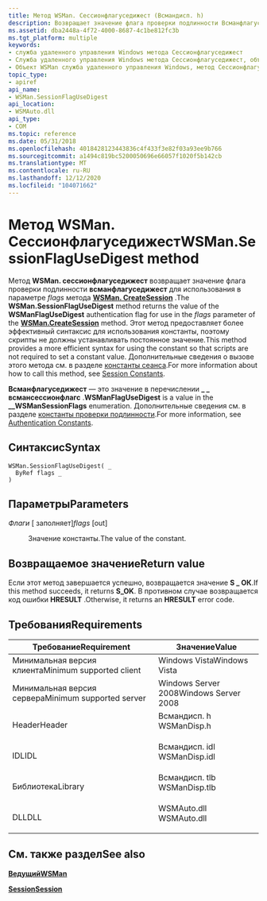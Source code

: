 ```yaml
---
title: Метод WSMan. Сессионфлагуседижест (Всмандисп. h)
description: Возвращает значение флага проверки подлинности Всманфлагуседижест для использования в параметре flags метода WSMan. CreateSession.
ms.assetid: dba2448a-4f72-4000-8687-4c1be812fc3b
ms.tgt_platform: multiple
keywords:
- служба удаленного управления Windows метода Сессионфлагуседижест
- Служба удаленного управления Windows метода Сессионфлагуседижест, объект WSMan
- Объект WSMan служба удаленного управления Windows, метод Сессионфлагуседижест
topic_type:
- apiref
api_name:
- WSMan.SessionFlagUseDigest
api_location:
- WSMAuto.dll
api_type:
- COM
ms.topic: reference
ms.date: 05/31/2018
ms.openlocfilehash: 4018428123443836c4f433f3e82f03a93ee9b766
ms.sourcegitcommit: a1494c819bc5200050696e66057f1020f5b142cb
ms.translationtype: MT
ms.contentlocale: ru-RU
ms.lasthandoff: 12/12/2020
ms.locfileid: "104071662"
---
```

# <a name="wsmansessionflagusedigest-method"></a><span data-ttu-id="a1122-106">Метод WSMan. Сессионфлагуседижест</span><span class="sxs-lookup"><span data-stu-id="a1122-106">WSMan.SessionFlagUseDigest method</span></span>

<span data-ttu-id="a1122-107">Метод **WSMan. сессионфлагуседижест** возвращает значение флага проверки подлинности **всманфлагуседижест** для использования в параметре *flags* метода [**WSMan. CreateSession**](wsman-createsession.md) .</span><span class="sxs-lookup"><span data-stu-id="a1122-107">The **WSMan.SessionFlagUseDigest** method returns the value of the **WSManFlagUseDigest** authentication flag for use in the *flags* parameter of the [**WSMan.CreateSession**](wsman-createsession.md) method.</span></span> <span data-ttu-id="a1122-108">Этот метод предоставляет более эффективный синтаксис для использования константы, поэтому скрипты не должны устанавливать постоянное значение.</span><span class="sxs-lookup"><span data-stu-id="a1122-108">This method provides a more efficient syntax for using the constant so that scripts are not required to set a constant value.</span></span> <span data-ttu-id="a1122-109">Дополнительные сведения о вызове этого метода см. в разделе [константы сеанса](session-constants.md).</span><span class="sxs-lookup"><span data-stu-id="a1122-109">For more information about how to call this method, see [Session Constants](session-constants.md).</span></span>

<span data-ttu-id="a1122-110">**Всманфлагуседижест** — это значение в перечислении **\_ \_ всмансессионфлагс** .</span><span class="sxs-lookup"><span data-stu-id="a1122-110">**WSManFlagUseDigest** is a value in the **\_\_WSManSessionFlags** enumeration.</span></span> <span data-ttu-id="a1122-111">Дополнительные сведения см. в разделе [константы проверки подлинности](authentication-constants.md).</span><span class="sxs-lookup"><span data-stu-id="a1122-111">For more information, see [Authentication Constants](authentication-constants.md).</span></span>

## <a name="syntax"></a><span data-ttu-id="a1122-112">Синтаксис</span><span class="sxs-lookup"><span data-stu-id="a1122-112">Syntax</span></span>


```VB
WSMan.SessionFlagUseDigest( _
  ByRef flags _
)
```



## <a name="parameters"></a><span data-ttu-id="a1122-113">Параметры</span><span class="sxs-lookup"><span data-stu-id="a1122-113">Parameters</span></span>

<dl> <dt>

<span data-ttu-id="a1122-114">*Флаги* \[ заполняет\]</span><span class="sxs-lookup"><span data-stu-id="a1122-114">*flags* \[out\]</span></span>
</dt> <dd>

<span data-ttu-id="a1122-115">Значение константы.</span><span class="sxs-lookup"><span data-stu-id="a1122-115">The value of the constant.</span></span>

</dd> </dl>

## <a name="return-value"></a><span data-ttu-id="a1122-116">Возвращаемое значение</span><span class="sxs-lookup"><span data-stu-id="a1122-116">Return value</span></span>

<span data-ttu-id="a1122-117">Если этот метод завершается успешно, возвращается значение **S \_ ОК**.</span><span class="sxs-lookup"><span data-stu-id="a1122-117">If this method succeeds, it returns **S\_OK**.</span></span> <span data-ttu-id="a1122-118">В противном случае возвращается код ошибки **HRESULT** .</span><span class="sxs-lookup"><span data-stu-id="a1122-118">Otherwise, it returns an **HRESULT** error code.</span></span>

## <a name="requirements"></a><span data-ttu-id="a1122-119">Требования</span><span class="sxs-lookup"><span data-stu-id="a1122-119">Requirements</span></span>



| <span data-ttu-id="a1122-120">Требование</span><span class="sxs-lookup"><span data-stu-id="a1122-120">Requirement</span></span> | <span data-ttu-id="a1122-121">Значение</span><span class="sxs-lookup"><span data-stu-id="a1122-121">Value</span></span> |
|-------------------------------------|------------------------------------------------------------------------------------------|
| <span data-ttu-id="a1122-122">Минимальная версия клиента</span><span class="sxs-lookup"><span data-stu-id="a1122-122">Minimum supported client</span></span><br/> | <span data-ttu-id="a1122-123">Windows Vista</span><span class="sxs-lookup"><span data-stu-id="a1122-123">Windows Vista</span></span><br/>                                                                 |
| <span data-ttu-id="a1122-124">Минимальная версия сервера</span><span class="sxs-lookup"><span data-stu-id="a1122-124">Minimum supported server</span></span><br/> | <span data-ttu-id="a1122-125">Windows Server 2008</span><span class="sxs-lookup"><span data-stu-id="a1122-125">Windows Server 2008</span></span><br/>                                                           |
| <span data-ttu-id="a1122-126">Header</span><span class="sxs-lookup"><span data-stu-id="a1122-126">Header</span></span><br/>                   | <dl> <span data-ttu-id="a1122-127"><dt>Всмандисп. h</dt></span><span class="sxs-lookup"><span data-stu-id="a1122-127"><dt>WSManDisp.h</dt></span></span> </dl>   |
| <span data-ttu-id="a1122-128">IDL</span><span class="sxs-lookup"><span data-stu-id="a1122-128">IDL</span></span><br/>                      | <dl> <span data-ttu-id="a1122-129"><dt>Всмандисп. idl</dt></span><span class="sxs-lookup"><span data-stu-id="a1122-129"><dt>WSManDisp.idl</dt></span></span> </dl> |
| <span data-ttu-id="a1122-130">Библиотека</span><span class="sxs-lookup"><span data-stu-id="a1122-130">Library</span></span><br/>                  | <dl> <span data-ttu-id="a1122-131"><dt>Всмандисп. tlb</dt></span><span class="sxs-lookup"><span data-stu-id="a1122-131"><dt>WSManDisp.tlb</dt></span></span> </dl> |
| <span data-ttu-id="a1122-132">DLL</span><span class="sxs-lookup"><span data-stu-id="a1122-132">DLL</span></span><br/>                      | <dl> <span data-ttu-id="a1122-133"><dt>WSMAuto.dll</dt></span><span class="sxs-lookup"><span data-stu-id="a1122-133"><dt>WSMAuto.dll</dt></span></span> </dl>   |



## <a name="see-also"></a><span data-ttu-id="a1122-134">См. также раздел</span><span class="sxs-lookup"><span data-stu-id="a1122-134">See also</span></span>

<dl> <dt>

[<span data-ttu-id="a1122-135">**Ведущий**</span><span class="sxs-lookup"><span data-stu-id="a1122-135">**WSMan**</span></span>](wsman.md)
</dt> <dt>

[<span data-ttu-id="a1122-136">**Session**</span><span class="sxs-lookup"><span data-stu-id="a1122-136">**Session**</span></span>](session.md)
</dt> </dl>

 

 





